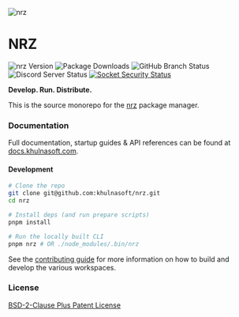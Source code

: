 ![nrz](https://github.com/user-attachments/assets/aec7c817-b83f-4d71-b34a-4e480b97e82c)

# NRZ

![nrz Version](https://img.shields.io/npm/v/nrz?logo=npm&label=Version)
![Package Downloads](https://img.shields.io/npm/dm/nrz?logo=npm&label=Downloads)
![GitHub Branch Status](https://img.shields.io/github/checks-status/khulnasoft/nrz/main?logo=github&label=GitHub)
![Discord Server Status](https://img.shields.io/discord/1093366081067954178?logo=discord&label=Discord)
[![Socket Security Status](https://socket.dev/api/badge/npm/package/nrz)](https://socket.dev/npm/package/nrz)

**Develop. Run. Distribute.**

This is the source monorepo for the [nrz](https://www.khulnasoft.com) package manager.

### Documentation

Full documentation, startup guides & API references can be found at [docs.khulnasoft.com](https://docs.khulnasoft.com).

#### Development

```bash
# Clone the repo
git clone git@github.com:khulnasoft/nrz.git
cd nrz

# Install deps (and run prepare scripts)
pnpm install

# Run the locally built CLI
pnpm nrz # OR ./node_modules/.bin/nrz
```

See the [contributing guide](./CONTRIBUTING.md) for more information on how to build and develop the various workspaces.

### License

[BSD-2-Clause Plus Patent License](./LICENSE)
